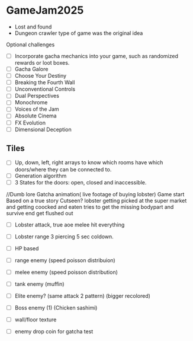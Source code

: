# GameJam2025

- Lost and found
- Dungeon crawler type of game was the original idea

Optional challenges

- [ ] Incorporate gacha mechanics into your game, such as randomized rewards or loot boxes.
- [ ] Gacha Galore
- [ ] Choose Your Destiny
- [ ] Breaking the Fourth Wall
- [ ] Unconventional Controls
- [ ] Dual Perspectives
- [ ] Monochrome
- [ ] Voices of the Jam
- [ ] Absolute Cinema
- [ ] FX Evolution
- [ ] Dimensional Deception

## Tiles

* [ ] Up, down, left, right arrays to know which rooms have which doors/where they can be connected to.
* [ ] Generation algorithm
* [ ] 3 States for the doors: open, closed and inaccessible.

//Dumb lore
Gatcha animation( live footage of buying lobster)
Game start
Based on a true story
Cutseen?
lobster getting picked at the super market and getting coocked and eaten
tries to get the missing bodypart and survive
end get flushed out

* [ ] Lobster attack, true aoe melee hit everything
* [ ]  Lobster range 3 piercing 5 sec coldown.

* [ ] HP based
* [ ] range enemy (speed poisson distribuion)

* [ ] melee enemy (speed poisson distribution)
* [ ] tank enemy (muffin)

* [ ] Elite enemy? (same attack 2 pattern) (bigger recolored)
* [ ] Boss enemy (1) (Chicken sashimi)

* [ ] wall/floor texture
* [ ] enemy drop coin for gatcha
test